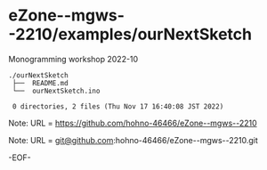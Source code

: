# eZone--mgws--2210/examples/ourNextSketch

Monogramming workshop 2022-10

    ./ourNextSketch
     ├──  README.md
     └──  ourNextSketch.ino
     
     0 directories, 2 files (Thu Nov 17 16:40:08 JST 2022)

Note: URL = https://github.com/hohno-46466/eZone--mgws--2210

Note: URL = git@github.com:hohno-46466/eZone--mgws--2210.git

-EOF-
